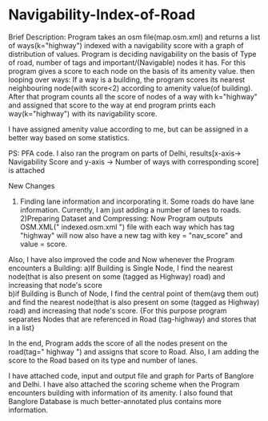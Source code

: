 # Navigability-Index-of-Road

Brief Description:
Program takes an osm file(map.osm.xml) and returns a list of ways(k="highway") indexed with a navigability score with a graph of distribution of values. Program is deciding navigability on the basis of Type of road, number of tags and important/(Navigable) nodes it has. 
For this program gives a score to each node on the basis of its amenity value.
then looping over ways:
If a way is a building, the program scores its nearest neighbouring node(with score<2) according to amenity value(of building).
After that program counts all the score of nodes of a way with k="highway" and assigned that score to the way
at end program prints each way(k="highway") with its navigability score.

I have assigned amenity value according to me, but can be assigned in a better way based on some statistics. 

PS: PFA code. I also ran the program on parts of Delhi, results[x-axis-> Navigability Score and y-axis -> Number of ways with corresponding score] is attached

New Changes


1) Finding lane information and incorporating it. Some roads do have lane information. Currently, I am just adding a number of lanes to roads.
2)Preparing Dataset and Compressing: Now Program outputs OSM.XML(" indexed.osm.xml ") file with each way which has tag "highway" will now also have a new tag with key =  "nav_score" and value = score.

Also, I have also improved the code and Now whenever the Program encounters a Building:	
a)If Building is Single Node, I find the nearest node(that is also present on some (tagged as Highway) road) and increasing that node's score	
b)if Building is Bunch of Node, I find the central point of them(avg them out) and find the nearest node(that is also present on some (tagged as Highway) road) and increasing that node's score.
	{For this purpose program separates Nodes that are referenced in Road (tag-highway) and stores that in a list}

In the end, Program adds the score of all the nodes present on the road(tag=" highway ") and assigns that score to Road. Also, I am adding the score to the Road based on its type and number of lanes.

I have attached code, input and output file and graph for Parts of Banglore and Delhi.  I have also attached the scoring scheme when the Program encounters building with information of its amenity.
I also found that Banglore Database is much better-annotated plus contains more information.

